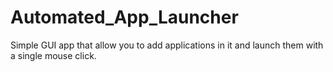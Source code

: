 # Automated_App_Launcher
Simple GUI app that allow you to add applications in it and launch them with a single mouse click.
